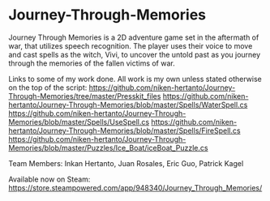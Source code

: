 # Journey-Through-Memories
Journey Through Memories is a 2D adventure game set in the aftermath of war, that utilizes speech recognition. The player uses their voice to move and cast spells as the witch, Vivi, to uncover the untold past as you journey through the memories of the fallen victims of war.

Links to some of my work done. All work is my own unless stated otherwise on the top of the script:
https://github.com/niken-hertanto/Journey-Through-Memories/tree/master/Presskit_files
https://github.com/niken-hertanto/Journey-Through-Memories/blob/master/Spells/WaterSpell.cs
https://github.com/niken-hertanto/Journey-Through-Memories/blob/master/Spells/UseSpell.cs
https://github.com/niken-hertanto/Journey-Through-Memories/blob/master/Spells/FireSpell.cs
https://github.com/niken-hertanto/Journey-Through-Memories/blob/master/Puzzles/Ice_Boat/iceBoat_Puzzle.cs

Team Members:
Inkan Hertanto, Juan Rosales, Eric Guo, Patrick Kagel

Available now on Steam: 
https://store.steampowered.com/app/948340/Journey_Through_Memories/
